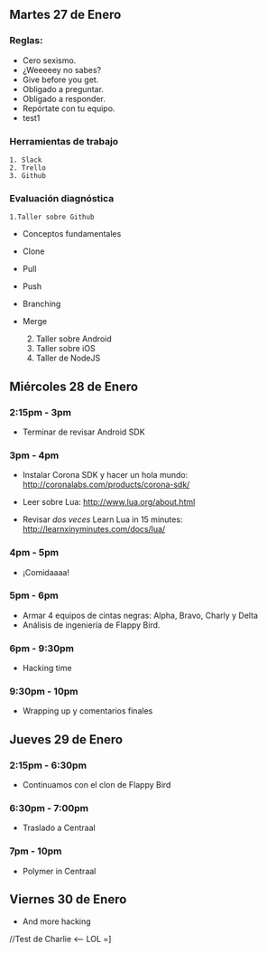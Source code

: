 ﻿## Martes 27 de Enero
### Reglas:

+ Cero sexismo.
+ ¿Weeeeey no sabes?
+ Give before you get.
+ Obligado a preguntar.
+ Obligado a responder.
+ Repórtate con tu equipo.
+ test1
	
### Herramientas de trabajo
	1. Slack
	2. Trello
	3. Github

### Evaluación diagnóstica
	1.Taller sobre Github
+ Conceptos fundamentales
+ Clone
+ Pull
+ Push
+ Branching
+ Merge

	2. Taller sobre Android
	3. Taller sobre iOS
	4. Taller de NodeJS


## Miércoles 28 de Enero

### 2:15pm - 3pm
+ Terminar de revisar Android SDK

### 3pm - 4pm
+ Instalar Corona SDK y hacer un hola mundo:
http://coronalabs.com/products/corona-sdk/

+ Leer sobre Lua:
http://www.lua.org/about.html

+ Revisar _dos veces_ Learn Lua in 15 minutes:
http://learnxinyminutes.com/docs/lua/


### 4pm - 5pm
+ ¡Comidaaaa! 
### 5pm - 6pm
+ Armar 4 equipos de cintas negras: Alpha, Bravo, Charly y Delta
+ Análisis de ingeniería de Flappy Bird.
### 6pm - 9:30pm 
+ Hacking time

### 9:30pm - 10pm
+ Wrapping up y comentarios finales


## Jueves 29 de Enero
### 2:15pm - 6:30pm
+ Continuamos con el clon de Flappy Bird

### 6:30pm - 7:00pm 
+ Traslado a Centraal

### 7pm - 10pm
+ Polymer in Centraal

## Viernes 30 de Enero
+ And more hacking

//Test de Charlie   <-- LOL  =]
